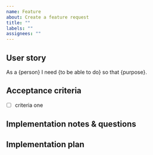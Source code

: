 ```yaml
---
name: Feature
about: Create a feature request
title: ""
labels: ""
assignees: ""
---
```


## User story

As a {person} I need {to be able to do} so that {purpose}.

## Acceptance criteria

- [ ] criteria one

## Implementation notes & questions

## Implementation plan
